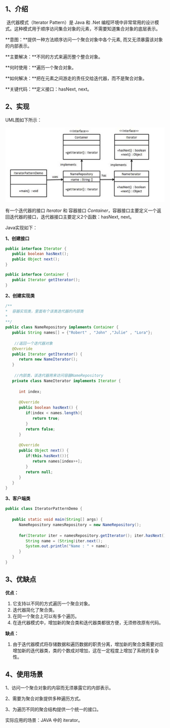 ## 1、介绍

​	迭代器模式（Iterator Pattern）是 Java 和 .Net 编程环境中非常常用的设计模式。这种模式用于顺序访问集合对象的元素，不需要知道集合对象的底层表示。 

**意图：**提供一种方法顺序访问一个聚合对象中各个元素, 而又无须暴露该对象的内部表示。

**主要解决：**不同的方式来遍历整个整合对象。

**何时使用：**遍历一个聚合对象。

**如何解决：**把在元素之间游走的责任交给迭代器，而不是聚合对象。

**关键代码：**定义接口：hasNext, next。

## 2、实现

UML图如下所示：

![](assets/迭代器模式.png)

有一个迭代器的接口 *Iterator* 和 容器接口 *Container*，容器接口主要定义一个返回迭代器的接口，迭代器接口主要定义2个函数：hasNext, next。

Java实现如下：

**1、创建接口**

```java
public interface Iterator {
   public boolean hasNext();
   public Object next();
}
```

```java
public interface Container {
   public Iterator getIterator();
}
```

**2、创建实现类**

```java
/**
*  容器实现类，里面有个该类迭代器的内部类
*
**/
public class NameRepository implements Container {
   public String names[] = {"Robert" , "John" ,"Julie" , "Lora"};
 
    //返回一个迭代器对象
   @Override
   public Iterator getIterator() {
      return new NameIterator();
   }
 
    //内部类，该迭代器用来访问容器NameRepository
   private class NameIterator implements Iterator {
 
      int index;
 
      @Override
      public boolean hasNext() {
         if(index < names.length){
            return true;
         }
         return false;
      }
 
      @Override
      public Object next() {
         if(this.hasNext()){
            return names[index++];
         }
         return null;
      }     
   }
}
```

**3、客户端类**

```java
public class IteratorPatternDemo {
   
   public static void main(String[] args) {
      NameRepository namesRepository = new NameRepository();
 
      for(Iterator iter = namesRepository.getIterator(); iter.hasNext();){
         String name = (String)iter.next();
         System.out.println("Name : " + name);
      }  
   }
}
```

## 3、优缺点

**优点：**

1. 它支持以不同的方式遍历一个聚合对象。 
2. 迭代器简化了聚合类。 
3. 在同一个聚合上可以有多个遍历。 
4. 在迭代器模式中，增加新的聚合类和迭代器类都很方便，无须修改原有代码。 

**缺点：**

1. 由于迭代器模式将存储数据和遍历数据的职责分离，增加新的聚合类需要对应增加新的迭代器类，类的个数成对增加，这在一定程度上增加了系统的复杂性。 

## 4、使用场景

1、访问一个聚合对象的内容而无须暴露它的内部表示。 

2、需要为聚合对象提供多种遍历方式。 

3、为遍历不同的聚合结构提供一个统一的接口。 

实际应用的场景：JAVA 中的 iterator。 